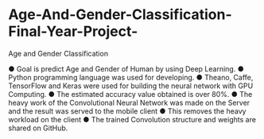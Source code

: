 # Age-And-Gender-Classification-Final-Year-Project-
Age and Gender Classification

● Goal is predict Age and Gender of Human by using Deep Learning.
● Python programming language was used for developing.
● Theano, Caffe, TensorFlow and Keras were used for building the neural network with GPU Computing.
● The estimated accuracy value obtained is over 80%.
● The heavy work of the Convolutional Neural Network was made on the Server and the result was served to the mobile client
● This removes the heavy workload on the client
● The trained Convolution structure and weights are shared on GitHub.

